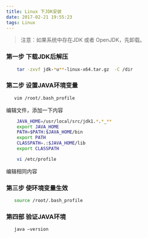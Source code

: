 ```yaml
---
title: Linux 下JDK安装
date: 2017-02-21 19:55:23
tags: Linux
---
```


> 注意：如果系统中存在JDK 或者 OpenJDK，先卸载。

### 第一步 下载JDK后解压

```bash
    tar -zxvf jdk-*u**-linux-x64.tar.gz  -C /dir
```

### 第二步 设置JAVA环境变量

```bash
   vim /root/.bash_profile
```

编辑文件，添加一下内容

```bash
    JAVA_HOME=/usr/local/src/jdk1.*.*_**
    export JAVA_HOME
    PATH=$PATH:$JAVA_HOME/bin
    export PATH
    CLASSPATH=.:$JAVA_HOME/lib
    export CLASSPATH

```

```bash
    vi /etc/profile
```

编辑相同内容

### 第三步 使环境变量生效

```bash
   source /root/.bash_profile
```

### 第四部 验证JAVA环境

```bash
   java –version
```